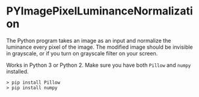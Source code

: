 # PYImagePixelLuminanceNormalization
The Python program takes an image as an input and normalize the luminance every pixel of the image.  The modified image should be invisible in grayscale, or if you turn on grayscale filter on your screen.

Works in Python 3 or Python 2.  Make sure you have both `Pillow` and `numpy` installed.

    > pip install Pillow
    > pip install numpy
